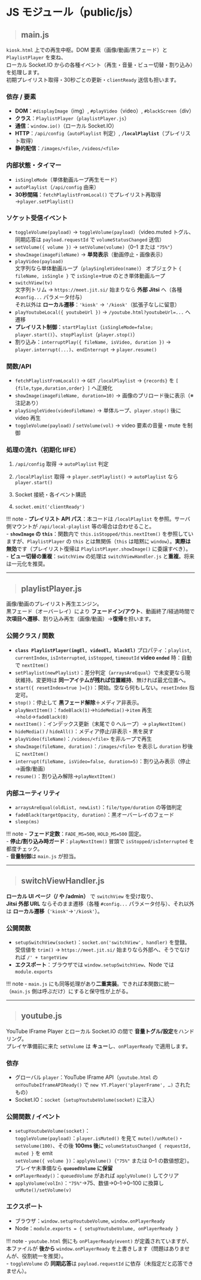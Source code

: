 # JS モジュール（public/js）

> ## **main.js**

`kiosk.html` 上での再生中枢。DOM 要素（画像/動画/黒フェード）と `PlaylistPlayer` を束ね、  
ローカル Socket.IO からの各種イベント（再生・音量・ビュー切替・割り込み）を処理します。  
初期プレイリスト取得・30秒ごとの更新・`clientReady` 送信も担います。

### **依存 / 要素**

- **DOM**：`#displayImage`（img）, `#playVideo`（video）, `#blackScreen`（div）
- **クラス**：`PlaylistPlayer`（`playlistPlayer.js`）
- **通信**：`window.io()`（ローカル Socket.IO）
- **HTTP**：`/api/config`（`autoPlaylist` 判定）, **`/localPlaylist`**（プレイリスト取得）
- **静的配信**：`/images/<file>`, `/videos/<file>`

### **内部状態・タイマー**

- `isSingleMode`（単体動画ループ再生モード）
- `autoPlaylist`（`/api/config` 由来）
- **30秒間隔**：`fetchPlaylistFromLocal()` でプレイリスト再取得→`player.setPlaylist()`

### **ソケット受信イベント**

- `toggleVolume(payload)` → `toggleVolume(payload)`（video.muted トグル、同期応答は `payload.requestId` で `volumeStatusChanged` 送信）
- `setVolume({ volume })` → `setVolume(volume)`（0–1 または `"75%"`）
- `showImage(imageFileName)` → **単発表示**（動画停止・画像表示）
- `playVideo(payload)`  
  文字列なら単体動画ループ（`playSingleVideo(name)`）
  オブジェクト `{ fileName, isSingle }` で `isSingle`=true のとき単体動画ループ
- `switchView(tv)`  
  文字列トリム → `https://meet.jit.si/` 始まりなら **外部 Jitsi** へ（各種 `#config...` パラメータ付与）  
  それ以外は **ローカル遷移**：`'kiosk'` → `'/kiosk'`（拡張子なしに留意）
- `playYoutubeLocal({ youtubeUrl })` → `/youtube.html?youtubeUrl=...` へ遷移
- **プレイリスト制御**：`startPlaylist`（`isSingleMode=false; player.start()`）、`stopPlaylist`（`player.stop()`）
- 割り込み：`interruptPlay({ fileName, isVideo, duration })` → `player.interrupt(...)`、`endInterrupt` → `player.resume()`

### **関数/API**

- `fetchPlaylistFromLocal()` → `GET /localPlaylist` → `{records}` を `[ {file,type,duration,order} ]` へ正規化
- `showImage(imageFileName, duration=10)` → 画像のプリロード後に表示（※注記あり）
- `playSingleVideo(videoFileName)` → 単体ループ、`player.stop()` 後に video 再生
- `toggleVolume(payload)` / `setVolume(vol)` → video 要素の音量・mute を制御

### **処理の流れ（初期化 IIFE）**

1) `/api/config` 取得 → `autoPlaylist` 判定  

2) `/localPlaylist` 取得 → `player.setPlaylist()` → `autoPlaylist` なら `player.start()`  

3) Socket 接続・各イベント購読  

4) `socket.emit('clientReady')`

!!! note
    - **プレイリスト API パス**：本コードは `/localPlaylist` を参照。サーバ側マウントが `/api/local-playlist` 等の場合は合わせること。  
    - **`showImage` の `this`**：関数内で `this.isStopped/this.nextItem()` を参照していますが、`PlaylistPlayer` の `this` とは無関係（`this` は暗黙に `window`）。**実際は無効**です（プレイリスト復帰は `PlaylistPlayer.showImage()` に委譲すべき）。  
    - **ビュー切替の重複**：`switchView` の処理は `switchViewHandler.js` と**重複**。将来は一元化を推奨。

---

> ## **playlistPlayer.js**

画像/動画のプレイリスト再生エンジン。  
黒フェード（オーバーレイ）により **フェードイン/アウト**、動画終了/経過時間で **次項目へ遷移**、割り込み再生（画像/動画）→**復帰**を担います。

### **公開クラス / 関数**

- **`class PlaylistPlayer(imgEl, videoEl, blackEl)`**
  プロパティ：`playlist`, `currentIndex`, `isInterrupted`, `isStopped`, `timeoutId`
  **video `ended`** 時：自動で `nextItem()`
- `setPlaylist(newPlaylist)`：差分判定（`arraysAreEqual`）で未変更なら現状維持。変更時は **同一アイテムが残れば位置維持**、無ければ最尤位置へ。
- `start({ resetIndex=true }={})`：開始。空なら何もしない。`resetIndex` 指定可。
- `stop()`：停止して **黒フェード解除**＋メディア非表示。
- `playNextItem()`：`fadeBlack(1)`→`hideMedia()`→`item` 再生→`hold`→`fadeBlack(0)`
- `nextItem()`：インデックス更新（末尾で 0 へループ）→ `playNextItem()`
- `hideMedia()` / `hideAll()`：メディア停止/非表示・黒を戻す
- `playVideo(fileName)`：`/videos/<file>` を非ループで再生
- `showImage(fileName, duration)`：`/images/<file>` を表示し `duration` 秒後に `nextItem()`
- `interrupt(fileName, isVideo=false, duration=5)`：割り込み表示（停止→画像/動画）
- `resume()`：割り込み解除→`playNextItem()`

### **内部ユーティリティ**

- `arraysAreEqual(oldList, newList)`：`file/type/duration` の等価判定  
- `fadeBlack(targetOpacity, duration)`：黒オーバーレイのフェード  
- `sleep(ms)`

!!! note
    - **フェード定数**：`FADE_MS=500`, `HOLD_MS=500` 固定。  
    - **停止/割り込み時ガード**：`playNextItem()` 冒頭で `isStopped/isInterrupted` を都度チェック。  
    - **音量制御**は `main.js` が担当。

---

> ## **switchViewHandler.js**

**ローカル UI ページ（/ や /admin）** で `switchView` を受け取り、  
**Jitsi 外部 URL** ならそのまま遷移（各種 `#config...` パラメータ付与）、それ以外は **ローカル遷移**（`'kiosk'`→`'/kiosk'`）。

### **公開関数**

- `setupSwitchView(socket)`：`socket.on('switchView', handler)` を登録。  
  受信値を `trim()` → `https://meet.jit.si/` 始まりなら外部へ、そうでなければ `/' + targetView`
- **エクスポート**：ブラウザでは `window.setupSwitchView`、Node では `module.exports`

!!! note
    - `main.js` にも同等処理があり**二重実装**。できれば本関数に統一（`main.js` 側は呼ぶだけ）にすると保守性が上がる。

---

> ## **youtube.js**

YouTube IFrame Player とローカル Socket.IO の間で **音量トグル/設定**をハンドリング。  
プレイヤ準備前に来た `setVolume` は **キュー**し、`onPlayerReady` で適用します。

### **依存**

- グローバル `player`：YouTube IFrame API（`youtube.html` の `onYouTubeIframeAPIReady()` で `new YT.Player('playerFrame', …)` されたもの）
- Socket.IO：`socket`（`setupYoutubeVolume(socket)` に注入）

### **公開関数 / イベント**

- `setupYoutubeVolume(socket)`：  
  `toggleVolume(payload)`：`player.isMuted()` を見て `mute()/unMute()`・`setVolume(100)`、その後 **100ms 後**に `volumeStatusChanged { requestId, muted }` を emit  
  `setVolume({ volume })`：`applyVolume()`（`"75%"` または 0–1 の数値想定）。プレイヤ未準備なら **`queuedVolume` に保留**
- `onPlayerReady()`：`queuedVolume` があれば `applyVolume()` してクリア
- `applyVolume(volIn)`：`"75%"`→75、数値→0–1→0–100 に換算し `unMute()/setVolume(v)`

### **エクスポート**

- ブラウザ：`window.setupYoutubeVolume`, `window.onPlayerReady`
- Node：`module.exports = { setupYoutubeVolume, onPlayerReady }`

!!! note
    - `youtube.html` 側にも `onPlayerReady(event)` が定義されていますが、本ファイルが **後から** `window.onPlayerReady` を上書きします（問題はありませんが、役割統一を推奨）。  
    - `toggleVolume` の **同期応答**は `payload.requestId` に依存（未指定だと応答できません）。
